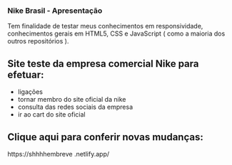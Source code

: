 ### Nike Brasil - Apresentação

Tem finalidade de testar meus conhecimentos em responsividade, conhecimentos gerais em HTML5, CSS e JavaScript ( como a maioria dos outros repositórios ).

## Site teste da empresa comercial Nike para efetuar:
- ligações
- tornar membro do site oficial da nike
- consulta das redes sociais da empresa
- ir ao cart do site oficial

## Clique aqui para conferir novas mudanças:
https://shhhhembreve .netlify.app/
